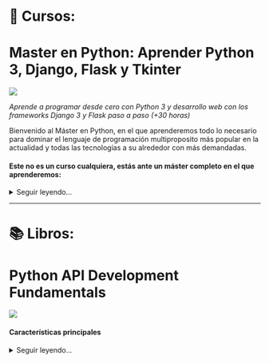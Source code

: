# 💾 Cursos:
# Master en Python: Aprender Python 3, Django, Flask y Tkinter
[<img src="https://img-a.udemycdn.com/course/480x270/2264216_b701_3.jpg">](https://www.udemy.com/share/102OwsAksbcFlRQn4)

*Aprende a programar desde cero con Python 3 y desarrollo web con los frameworks Django 3 y Flask paso a paso (+30 horas)*

Bienvenido al Máster en Python, en el que aprenderemos todo lo necesario para dominar el lenguaje de programación multiproposito más popular en la actualidad y todas las tecnologías a su alrededor con más demandadas.

#### Este no es un curso cualquiera, estás ante un máster completo en el que aprenderemos:
<details>
  <summary>Seguir leyendo...</summary>
    - Programación desde cero y paso a paso, sin necesidad de tener conocimientos previos.
    - Python, uno de los lenguajes de programación más populares en la actualidad.
    - POO, Programación Orientada a Objetos en Python.
    - Bases de datos SQL, trabajando en conjunto con nuestros desarrollos.
    - Módulos y frameworks, para dar el salto profesional con Python.
    - Tkinter, para crear aplicaciones de escritorio con interfaz gráfica.
    - Desarrollo web, creando varios proyectos web.
    - Django, el framework de desarrollo web para Python más popular y demandado por las empresas.
    - Flask, el moderno framework para desarrollar aplicaciones web.
    - Habilidades full-stack, haciendo cientos de ejercicios, prácticas y proyectos completos.
    - Si quieres ser programador o desarrollador web profesional, o incluso si ya te dedicas al esto, aprender a trabajar con estas tecnologías y frameworks es casi obligatorio.
    - La metodología de aprendizaje es la ideal:
    - Todo explicado desde cero y paso a paso.
    - Decenas de horas de contenido en clases en vídeo (30 horas y subiendo).
    - Cientos de prácticas y ejercicios.


    Al finalizar el curso:
    - Sabrás programar y tendrás conocimientos para aplicarlos a cualquier lenguaje de programación.
    - Sabrás crear aplicaciones de escritorio.
    - Sabrás crear sitios y aplicaciones web.
    - Dominarás Python y sus frameworks más importantes (mencionados anteriormente) para desarrollar proyectos o aplicarlos a proyectos ya existentes.

    Durante las más de 30 horas del curso verás como desarrollar varios proyectos multiplataforma y haremos cientos de ejercicios con todo lo que enseñamos.

    Algunos de los proyectos que desarrollaremos desde cero:
    - Una aplicación de linea de comandos con Python y SQL.
    - Una aplicación de escritorio completa con Tkinter.
    - Varias aplicaciones web con Django.
    - Proyectos web con Flask.
    - Trataremos todos los temas paso a paso y poco a poco hasta conseguir un buen nivel en Programación, Python, MySQL, SQLite, POO, Tkinker, Django 3, Flask, etc.
</details>

---

# 📚 Libros:
# Python API Development Fundamentals
[<img src="https://static.packt-cdn.com/products/9781838983994/cover/smaller">](https://subscription.packtpub.com/book/web_development/9781838983994)

#### Características principales
<details>
  <summary>Seguir leyendo...</summary>
    - Profundice en el principio de la API RESTful
    - Aprender a construir una aplicación web escalable con la arquitectura de la API RESTfuly el framework Flask.
    - Conozca cuáles son las herramientas y la metodología exactas para probar sus aplicaciones y cómo utilizarlas.

    Lo que aprenderá:
    - Entender el concepto de una API RESTful
    - Construir una API RESTful usando Flask y la extensión Flask-Restful.
    - Manipular una base de datos usando Flask-SQLAlchemy y Flask-Migrate.
    - Enviar correos electrónicos en texto plano y en formato HTML utilizando la API Mailgun.
    - Implementar una función de paginación utilizando Flask-SQLAlchemy.
    - Utilizar el almacenamiento en caché para mejorar el rendimiento de la API y obtener eficazmente la información más reciente.
    - Desplegar una aplicación en Heroku y probarla con Postman.

    Acerca de
    Python es un lenguaje flexible que puede utilizarse para mucho más que el desarrollo de scripts. Conociendo el funcionamiento de las APIs RESTful de Python, podrás construir un potente backend para aplicaciones web y aplicaciones móviles usando Python.

    Darás tus primeros pasos construyendo una APIsencilla y aprendiendo cómo la interfaz web del frontend puede comunicarse con el backend. También aprenderás a serializar y deserializar objetos utilizando la librería marshmallow. A continuación, aprenderás a autenticar y autorizar a los usuarios utilizando Flask-JWT. También aprenderás a mejorar tus APIs añadiendo funciones útiles, como el correo electrónico, la carga de imágenes, la búsqueda y la paginación. Terminarás el libro desplegando tus APIsen la nube.
</details>

